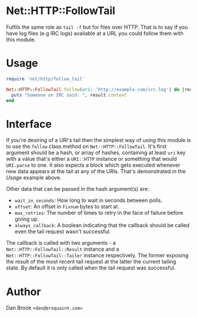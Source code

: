 # Net::HTTP::FollowTail

Fulfils the same role as `tail -f` but for files over HTTP. That is to
say if you have log files (e.g IRC logs) available at a URL you could
follow them with this module.

# Usage

```ruby
require 'net/http/follow_tail'

Net::HTTP::FollowTail.follow(uri: 'http://example.com/irc.log') do |result, tailer|
  puts "Someone on IRC said: ", result.content
end
```

# Interface

If you're desiring of a URI's tail then the simplest way of using this
module is to use the `follow` class method on `Net::HTTP::FollowTail`.
It's first argument should be a hash, or array of hashes, containing
at least `uri` key with a value that's either a `URI::HTTP` instance
or something that would `URI.parse` to one. It also expects a block
which gets executed whenever new data appears at the tail at any of
the URIs. That's demonstrated in the *Usage* example above.

Other data that can be passed in the hash argument(s) are:

- `wait_in_seconds`: How long to wait in seconds between polls.
- `offset`: An offset in `Fixnum` bytes to start at.
- `max_retries`: The number of times to retry in the face of failure
  before giving up.
- `always_callback`: A boolean indicating that the callback should be
  called even the tail request wasn't successful.

The callback is called with two arguments - a
`Net::HTTP::FollowTail::Result` instance and a
`Net::HTTP::FollowTail::Tailer` instance respectively. The former
exposing the result of the most recent tail request at the latter the
current tailing state. By default it is only called when the tail
request was successful.

# Author

Dan Brook `<dan@broquaint.com>`
